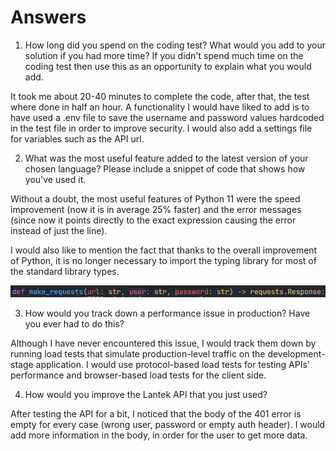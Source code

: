 # Answers

1. How long did you spend on the coding test? What would you add to your solution if you had more
time? If you didn't spend much time on the coding test then use this as an opportunity to explain what
you would add.

It took me about 20-40 minutes to complete the code, after that, the test where done in half an hour. A functionality I would have liked to add is to have used a .env file to save the username and password values hardcoded in the test file in order to improve security. I would also add a settings file for variables such as the API url.


2. What was the most useful feature added to the latest version of your chosen language? Please include
a snippet of code that shows how you've used it.

Without a doubt, the most useful features of Python 11 were the speed improvement (now it is in average 25% faster) and the error messages (since now it points directly to the exact expression causing the error instead of just the line).

I would also like to mention the fact that thanks to the overall improvement of Python, it is no longer necessary to import the typing library for most of the standard library types.

![](img/typing.png)


3. How would you track down a performance issue in production? Have you ever had to do this?

Although I have never encountered this issue, I would track them down by running load tests that simulate production-level traffic on the development-stage application. I would use protocol-based load tests for testing APIs' performance and browser-based load tests for the client side.


4. How would you improve the Lantek API that you just used?

After testing the API for a bit, I noticed that the body of the 401 error is empty for every case (wrong user, password or empty auth header). I would add more information in the body, in order for the user to get more data. 